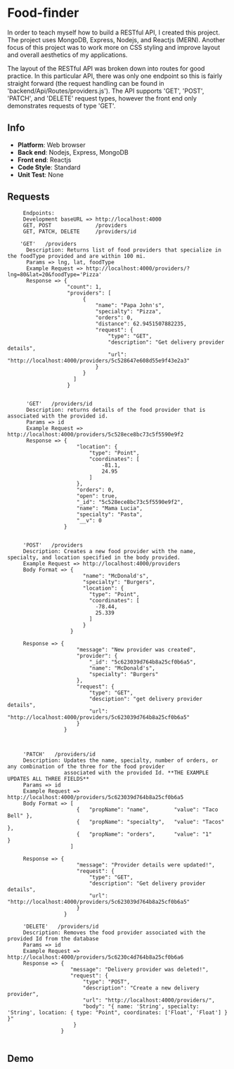 # Food-finder
In order to teach myself how to build a RESTful API, I created this project. The project uses MongoDB, Express, Nodejs, and Reactjs (MERN). Another focus of this project was to work more on CSS styling and improve layout and overall aesthetics of my applications.

  The layout of the RESTful API was broken down into routes for good practice. In this particular API, there was only one endpoint so this is fairly straight forward (the request handling can be found in 'backend/Api/Routes/providers.js'). The API supports 'GET', 'POST', 'PATCH', and 'DELETE' request types, however the front end only demonstrates requests of type 'GET'. 
  
 Info
---
* **Platform**: Web browser
* **Back end**: Nodejs, Express, MongoDB
* **Front end**: Reactjs
* **Code Style**: Standard
* **Unit Test**: None

 Requests
---
    
  ```
       Endpoints:
       Development baseURL => http://localhost:4000
       GET, POST              /providers
       GET, PATCH, DELETE     /providers/id

  ```
       
  ```
      'GET'   /providers
        Description: Returns list of food providers that specialize in the foodType provided and are within 100 mi.
        Params => lng, lat, foodType
        Example Request => http://localhost:4000/providers/?lng=80&lat=20&foodType='Pizza'
        Response => {
                     "count": 1,
                     "providers": [
                          {
                              "name": "Papa John's",
                              "specialty": "Pizza",
                              "orders": 0,
                              "distance": 62.9451507882235,
                              "request": {
                                  "type": "GET",
                                  "description": "Get delivery provider details",
                                  "url": "http://localhost:4000/providers/5c528647e608d55e9f43e2a3"
                              }
                          }
                       ]
                     }
                      
  ```
  
  ```
        'GET'   /providers/id
        Description: returns details of the food provider that is associated with the provided id.
        Params => id
        Example Request => http://localhost:4000/providers/5c528ece8bc73c5f5590e9f2
        Response => {
                        "location": {
                            "type": "Point",
                            "coordinates": [
                                -81.1,
                                24.95
                            ]
                        },
                        "orders": 0,
                        "open": true,
                        "_id": "5c528ece8bc73c5f5590e9f2",
                        "name": "Mama Lucia",
                        "specialty": "Pasta",
                        "__v": 0
                    }
                    
  ```
  
  ```
       'POST'   /providers
       Description: Creates a new food provider with the name, specialty, and location specified in the body provided.
       Example Request => http://localhost:4000/providers
       Body Format => {
                          "name": "McDonald's",
                          "specialty": "Burgers",
                          "location": {
                            "type": "Point",
                            "coordinates": [
                              -78.44,
                              25.339
                            ]
                          } 
                      }
       
       Response => {
                        "message": "New provider was created",
                        "provider": {
                            "_id": "5c623039d764b8a25cf0b6a5",
                            "name": "McDonald's",
                            "specialty": "Burgers"
                        },
                        "request": {
                            "type": "GET",
                            "desciption": "get delivery provider details",
                            "url": "http://localhost:4000/providers/5c623039d764b8a25cf0b6a5"
                        }
                    }
       
       
  ```

  ```
       'PATCH'   /providers/id
       Description: Updates the name, specialty, number of orders, or any combination of the three for the food provider
                    associated with the provided Id. **THE EXAMPLE UPDATES ALL THREE FIELDS**
       Params => id
       Example Request => http://localhost:4000/providers/5c623039d764b8a25cf0b6a5
       Body Format => [
                        {	"propName": "name", 	   "value": "Taco Bell"	},
                        {	"propName": "specialty",   "value": "Tacos"		},
                        {	"propName":	"orders",	   "value": "1"			}
                      ]
       
       Response => {
                        "message": "Provider details were updated!",
                        "request": {
                            "type": "GET",
                            "description": "Get delivery provider details",
                            "url": "http://localhost:4000/providers/5c623039d764b8a25cf0b6a5"
                        }
                    }
  ```
  
  ```
       'DELETE'   /providers/id
       Description: Removes the food provider associated with the provided Id from the database
       Params => id
       Example Request => http://localhost:4000/providers/5c6230c4d764b8a25cf0b6a6
       Response => {
                      "message": "Delivery provider was deleted!",
                      "request": {
                          "type": "POST",
                          "description": "Create a new delivery provider",
                          "url": "http://localhost:4000/providers/",
                          "body": "{ name: 'String', specialty: 'String', location: { type: "Point", coordinates: ['Float', 'Float'] } }"
                       }
                   }
       
  ```

Demo
---
